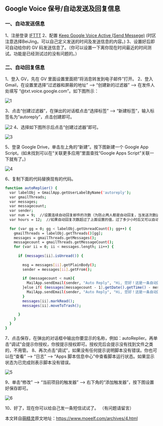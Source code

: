 ## Google Voice 保号/自动发送及回复信息

### 一、自动发送信息

1、注册登录 [IFTTT](https://www.moeelf.com/go/aHR0cHM6Ly9pZnR0dC5jb20=)
2、配置 [Keep Google Voice Active (Send Messege)](https://www.moeelf.com/go/aHR0cHM6Ly9pZnR0dC5jb20vYXBwbGV0cy9Tc254VFlaSi1rZWVwLWdvb2dsZS12b2ljZS1hY3RpdmUtc2VuZC1tZXNzZWdl) (时区注意选择BeiJing。可以自己定义发送的时间及发送信息的内容。)
3、设置好后即可自动给你的 GV 码发送信息了。（你可以设置一下离你现在时间最近的时间测试。功能是已经测试过的没有问题的。）


### 二、自动回复信息

1、登入 GV，先在 GV 里面设置里面把“将消息转发到电子邮件”打开。
2、登入 Gmail，在设置里选择“过滤器和屏蔽的地址” --> “创建新的过滤器” --> 在发件人处填写 “@txt.voice.google.com”。如下图所示：

![1](https://camo.githubusercontent.com/f52a4f300edb7c383bb829216605a8c18b411801/68747470733a2f2f7777772e6d6f65656c662e636f6d2f616374696f6e2f57617465726d61726b3f6d61726b3d4c33567a63693931634778765957527a4c7a49774d546b764d4455764f444d344d7a55304f444d794c6e42755a773d3d)

3、点击“创建过滤器”，在弹出的对话框点击“选择标签” --> “新建标签”，输入标签名为“autoreply”，点击创建即可。

![2](https://camo.githubusercontent.com/9aaf099afeaee93354aaaa045a19b920f63b8608/68747470733a2f2f7777772e6d6f65656c662e636f6d2f616374696f6e2f57617465726d61726b3f6d61726b3d4c33567a63693931634778765957527a4c7a49774d546b764d4455764d5441344d5467354d4449344f533577626d633d)
4、选择如下图所示后点击“创建过滤器”即可。

![3](https://camo.githubusercontent.com/9aaf099afeaee93354aaaa045a19b920f63b8608/68747470733a2f2f7777772e6d6f65656c662e636f6d2f616374696f6e2f57617465726d61726b3f6d61726b3d4c33567a63693931634778765957527a4c7a49774d546b764d4455764d5441344d5467354d4449344f533577626d633d)


5、登录 Google Drive，单击左上角的“新建”。按下图新建一个 Google App Script。(如未找到可以在“关联更多应用”里面查找“Google Apps Script”关联一下就有了。)

![4](https://camo.githubusercontent.com/6992412e3846375845b524f4dcb4b81572597b83/68747470733a2f2f7777772e6d6f65656c662e636f6d2f616374696f6e2f57617465726d61726b3f6d61726b3d4c33567a63693931634778765957527a4c7a49774d546b764d4455764d7a59774f444d314d444d7a4d793577626d633d)

6、复制下面的代码替换现有的代码。
```bash
function autoReplier() {
  var labelObj = GmailApp.getUserLabelByName('autoreply');
  var gmailThreads;
  var messages;
  var messagecount;
  var sender;
  var num = 9;  //设置连续自动回复邮件的次数（为防止两人都是自动回复，当发送次数达到 9 时将不自动回复）。
  var hours = 12;  //如果自动回复次数超过了上面设置的值，过了多少小时后又可以自动回复。
    
  for (var gg = 0; gg < labelObj.getUnreadCount(); gg++) {
    gmailThreads = labelObj.getThreads()[gg];
    messages = gmailThreads.getMessages();
    messagecount = gmailThreads.getMessageCount();
    for (var ii = 0; ii < messages.length; ii++) {
      
      if (messages[ii].isUnread()) {
        
        msg = messages[ii].getPlainBody();
        sender = messages[ii].getFrom(); 
 
        if (messagecount < num){
          MailApp.sendEmail(sender, "Auto Reply", "Hi, 您好！这是一条自动回复短信！本短信由 Google Apps Script 自动发出。");
        }else if( (messages[messagecount - 1].getDate().getTime() - messages[messagecount - num].getDate().getTime()) > hours * 60 * 60 * 1000 ){
          MailApp.sendEmail(sender, "Auto Reply", "Hi, 您好！这是一条自动回复短信！本短信由 Google Apps Script 自动发出。");
        }
        messages[ii].markRead();
        messages[ii].moveToTrash();
 
      }
    }
  }
}
```

7、点击保存，在弹出的对话框中输出你要显示的名称，例如：autoReplier。再单击“调试”会提示你授权，你按提示授权即可。授权完后会提示没有找到文件之类的，不用管。
8、再次点击“调试”，如果没有任何提示说明脚本没有错误。你也可以在“查看” --> “日志” --> “Apps 脚本信息中心”中查看脚本运行状态。如果显示状态为已完成则表示脚本没有错误。

![5](https://www.moeelf.com/action/Watermark?mark=L3Vzci91cGxvYWRzLzIwMTkvMDUvNzA2MzQ2ODQ1LnBuZw==)

9、单击“修改” --> “当前项目的触发器” --> 右下角的“添加触发器”，按下图设置好保存即可。

![6](https://camo.githubusercontent.com/3be707e008523c041b765d2191fb5060f952654f/68747470733a2f2f7777772e6d6f65656c662e636f6d2f616374696f6e2f57617465726d61726b3f6d61726b3d4c33567a63693931634778765957527a4c7a49774d546b764d4455764e4445324d4459794e6a51354d693577626d633d)

10、好了，现在你可以给自己发一条短信试试了。  （有问题请留言）

本文转自[萌精灵](https://www.moeelf.com)原文地址：https://www.moeelf.com/archives/4.html
